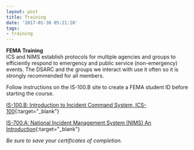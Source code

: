 ```yaml
---
layout: post
title: Training
date: '2017-01-30 05:21:20'
tags:
- training
---
```


**FEMA Training**   
ICS and NIMS establish protocols for multiple agencies and groups to efficiently respond to emergency and public service (non-emergency) events. The DSARC and the groups we interact with use it often so it is strongly recommended for all members.

Follow instructions on the IS-100.B site to create a FEMA student ID before starting the course.

[IS-100.B: Introduction to Incident Command System, ICS-100](https://training.fema.gov/is/courseoverview.aspx?code=IS-100.b){:target="_blank"}

[IS-700.A: National Incident Management System (NIMS) An Introduction](https://training.fema.gov/is/courseoverview.aspx?code=IS-700.a){:target="_blank"}

*Be sure to save your certificates of completion.*
